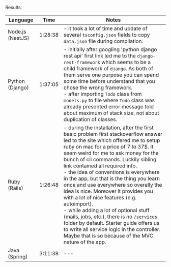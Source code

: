 Results: 

|Language|Time|Notes|
|---|---|---|
|Node.js (NestJS)|1:28:38|- it took a lot of time and update of several `tsconfig.json` fields to copy `data.json` file during compilation.|
|Python (Django)|1:37:05|- initially after googling 'python django rest api' first link led me to the `django-rest-framework` which seems to be a child framework of `django`. As both of them serve one purpose you can spend some time before understand that you chose the wrong framework.<br>- after importing `Todo` class from `models.py` to file where `Todo` class was already presented error message told about maximum of stack size, not about duplication of classes.|
|Ruby (Rails)|1:26:48|- during the installation, after the first basic problem first stackoverflow answer led to the site which offered me to setup ruby on mac for a price of 7 to 37$. It seem weird for me to ask money for the bunch of cli commands. Luckily sibling link contained all required info.<br>- the idea of conventions is everywhere in the app, but that is the thing you learn once and use everywhere so overally the idea is nice. Moreover it provides you with a lot of nice features (e.g. autoimport).<br>- while adding a lot of optional stuff (mails, jobs, etc.), there is no `/services` folder by default. Starter guide offers us to write all service logic in the controller. Maybe that is so because of the MVC nature of the app.|
|Java (Spring)|3:11:38|---|
